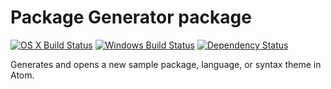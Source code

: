# Package Generator package

[![OS X Build Status](https://travis-ci.org/atom/package-generator.svg?branch=master)](https://travis-ci.org/atom/package-generator)
[![Windows Build Status](https://ci.appveyor.com/api/projects/status/7t1i4hdmljhigp9u/branch/master?svg=true)](https://ci.appveyor.com/project/Atom/package-generator/branch/master) [![Dependency Status](https://david-dm.org/atom/package-generator.svg)](https://david-dm.org/atom/package-generator)

Generates and opens a new sample package, language, or syntax theme in Atom.
